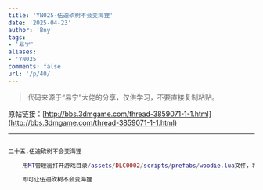 ```yaml
---
title: 'YN025-伍迪砍树不会变海狸'
date: '2025-04-23'
author: 'Bny'
tags:
- '易宁'
aliases:
- 'YN025'
comments: false
url: '/p/40/'
---
```


> 代码来源于“易宁”大佬的分享，仅供学习，不要直接复制粘贴。

原帖链接：[http://bbs.3dmgame.com/thread-3859071-1-1.html](http://bbs.3dmgame.com/thread-3859071-1-1.html)

---

```lua  

二十五.伍迪砍树不会变海狸

	用MT管理器打开游戏目录/assets/DLC0002/scripts/prefabs/woodie.lua文件，将inst.components.beaverness:DoDelta(3)替换为inst.components.beaverness:DoDelta(0)

	即可让伍迪砍树不会变海狸

```  

